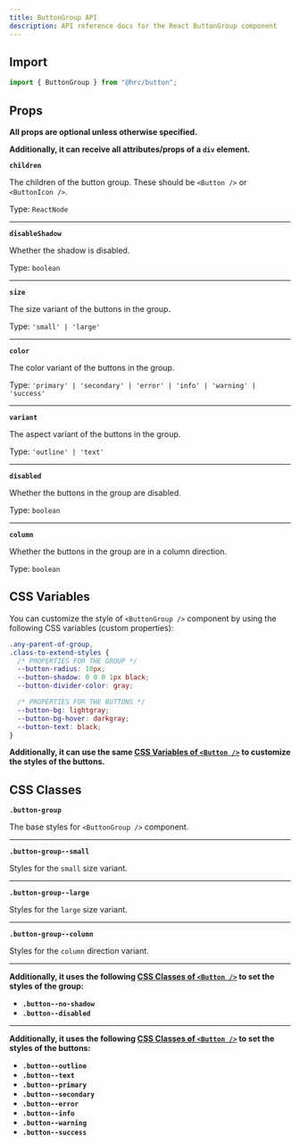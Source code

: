 ```yaml
---
title: ButtonGroup API
description: API reference docs for the React ButtonGroup component
---
```


## Import

```js
import { ButtonGroup } from "@hrc/button";
```

## Props

**All props are optional unless otherwise specified.**

**Additionally, it can receive all attributes/props of a `div` element.**

<!-- TODO: Mark as required -->

**`children`**

The children of the button group. These should be `<Button />` or `<ButtonIcon />`.

Type: `ReactNode`

---

**`disableShadow`**

Whether the shadow is disabled.

Type: `boolean`

---

**`size`**

The size variant of the buttons in the group.

Type: `'small' | 'large'`

---

**`color`**

The color variant of the buttons in the group.

Type: `'primary' | 'secondary' | 'error' | 'info' | 'warning' | 'success'`

---

**`variant`**

The aspect variant of the buttons in the group.

Type: `'outline' | 'text'`

---

**`disabled`**

Whether the buttons in the group are disabled.

Type: `boolean`

---

**`column`**

Whether the buttons in the group are in a column direction.

Type: `boolean`

## CSS Variables

You can customize the style of `<ButtonGroup />` component by using the
following CSS variables (custom properties):

```css
.any-parent-of-group,
.class-to-extend-styles {
  /* PROPERTIES FOR THE GROUP */
  --button-radius: 10px;
  --button-shadow: 0 0 0 1px black;
  --button-divider-color: gray;

  /* PROPERTIES FOR THE BUTTONS */
  --button-bg: lightgray;
  --button-bg-hover: darkgray;
  --button-text: black;
}
```

**Additionally, it can use the same [CSS Variables of `<Button
/>`](../button#css-variables) to customize the styles of the buttons.**

## CSS Classes

**`.button-group`**

The base styles for `<ButtonGroup />` component.

---

**`.button-group--small`**

Styles for the `small` size variant.

---

**`.button-group--large`**

Styles for the `large` size variant.

---

**`.button-group--column`**

Styles for the `column` direction variant.

---

**Additionally, it uses the following [CSS Classes of `<Button
/>`](../button#css-classes) to set the styles of the group:**

- **`.button--no-shadow`**
- **`.button--disabled`**

---

**Additionally, it uses the following [CSS Classes of `<Button
/>`](../button#css-classes) to set the styles of the buttons:**

- **`.button--outline`**
- **`.button--text`**
- **`.button--primary`**
- **`.button--secondary`**
- **`.button--error`**
- **`.button--info`**
- **`.button--warning`**
- **`.button--success`**
